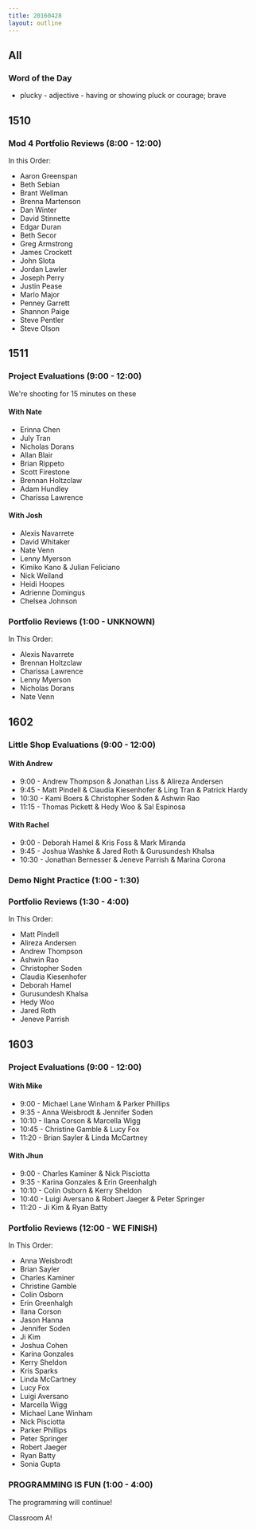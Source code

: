 ```yaml
---
title: 20160428
layout: outline
---
```


## All

### Word of the Day
* plucky - adjective - having or showing pluck or courage; brave


## 1510

### Mod 4 Portfolio Reviews (8:00 - 12:00)

In this Order:

* Aaron Greenspan
* Beth Sebian
* Brant Wellman
* Brenna Martenson
* Dan Winter
* David Stinnette
* Edgar Duran
* Beth Secor
* Greg Armstrong
* James Crockett
* John Slota
* Jordan Lawler
* Joseph Perry
* Justin Pease
* Marlo Major
* Penney Garrett
* Shannon Paige
* Steve Pentler
* Steve Olson


## 1511

### Project Evaluations (9:00 - 12:00)

We're shooting for 15 minutes on these

#### With Nate

- Erinna Chen
- July Tran
- Nicholas Dorans
- Allan Blair
- Brian Rippeto
- Scott Firestone
- Brennan Holtzclaw
- Adam Hundley
- Charissa Lawrence

#### With Josh

- Alexis Navarrete
- David Whitaker
- Nate Venn
- Lenny Myerson
- Kimiko Kano & Julian Feliciano
- Nick Weiland
- Heidi Hoopes
- Adrienne Domingus
- Chelsea Johnson

### Portfolio Reviews (1:00 - UNKNOWN)

In This Order:

* Alexis Navarrete
* Brennan Holtzclaw
* Charissa Lawrence
* Lenny Myerson
* Nicholas Dorans
* Nate Venn


## 1602

### Little Shop Evaluations (9:00 - 12:00)

#### With Andrew

* 9:00 - Andrew Thompson & Jonathan Liss & Alireza Andersen
* 9:45 - Matt Pindell & Claudia Kiesenhofer & Ling Tran & Patrick Hardy
* 10:30 - Kami Boers & Christopher Soden & Ashwin Rao
* 11:15 - Thomas Pickett & Hedy Woo & Sal Espinosa

#### With Rachel

* 9:00 - Deborah Hamel & Kris Foss & Mark Miranda
* 9:45 - Joshua Washke & Jared Roth & Gurusundesh Khalsa
* 10:30 - Jonathan Bernesser & Jeneve Parrish & Marina Corona

### Demo Night Practice (1:00 - 1:30)

### Portfolio Reviews (1:30 - 4:00)

In This Order:

* Matt Pindell
* Alireza Andersen
* Andrew Thompson
* Ashwin Rao
* Christopher Soden
* Claudia Kiesenhofer
* Deborah Hamel
* Gurusundesh Khalsa
* Hedy Woo
* Jared Roth
* Jeneve Parrish

## 1603

### Project Evaluations (9:00 - 12:00)

#### With Mike
* 9:00 - Michael Lane Winham & Parker Phillips
* 9:35 - Anna Weisbrodt & Jennifer Soden
* 10:10 - Ilana Corson & Marcella Wigg
* 10:45 - Christine Gamble & Lucy Fox
* 11:20 - Brian Sayler & Linda McCartney


#### With Jhun
* 9:00 - Charles Kaminer & Nick Pisciotta
* 9:35 - Karina Gonzales & Erin Greenhalgh
* 10:10 - Colin Osborn & Kerry Sheldon
* 10:40 - Luigi Aversano & Robert Jaeger & Peter Springer
* 11:20 - Ji Kim & Ryan Batty

### Portfolio Reviews (12:00 - WE FINISH)
In This Order:

* Anna Weisbrodt
* Brian Sayler
* Charles Kaminer
* Christine Gamble
* Colin Osborn
* Erin Greenhalgh
* Ilana Corson
* Jason Hanna
* Jennifer Soden
* Ji Kim
* Joshua Cohen
* Karina Gonzales
* Kerry Sheldon
* Kris Sparks
* Linda McCartney
* Lucy Fox
* Luigi Aversano
* Marcella Wigg
* Michael Lane Winham
* Nick Pisciotta
* Parker Phillips
* Peter Springer
* Robert Jaeger
* Ryan Batty
* Sonia Gupta


### PROGRAMMING IS FUN (1:00 - 4:00)

The programming will continue!

Classroom A!
